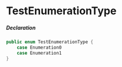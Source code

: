 # TestEnumerationType

##### Declaration

```swift
public enum TestEnumerationType {
    case Enumeration0
    case Enumeration1
}
```

